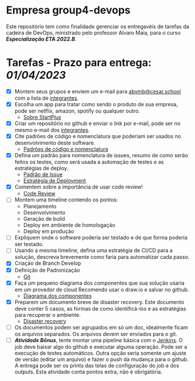 # Empresa group4-devops

Este repositório tem como finalidade gerenciar os entregavéis de tarefas da cadeira de DevOps, ministrado pelo professor Alvaro Maia, para o curso ***Especialização ETA 2022.B***.

# Tarefas - Prazo para entrega: ***01/04/2023***
- [x] Montem seus grupos e enviem um e-mail para [abvmb@cesar.school](abvmb@cesar.school) com a lista de [integrantes](integrantes.md).
- [x] Escolha um app para tratar como sendo o produto de sua empresa, pode ser netflix, amazon, spotify ou qualquer outro.
    - [Sobre StartPlus](sobre_starplus.md)
- [x] Criar um repositório no github e enviar o link por e-mail, pode ser no mesmo e-mail dos [integrantes](integrantes.md).
- [x] Cite padrões de código e nomenclatura que poderiam ser usados no desenvolvimento deste software.
  - [Padrões de código e nomenclatura](padrao-de-projetos.md)
- [x] Defina um padrão para nomenclatura de issues, resumo de como serão feitos os testes, como será usada a automação de testes e as estratégias de deploy.
    - [Padrão de Issue](padroniozação-de-issues.md)
    - [Estratégia de Deployment](estrategia-de-deployment.md)  
- [x] Comentem sobre a importância de usar code review!
    - [Code Review](code-review.md)
- [ ] Montem uma timeline contendo os pontos:
  - Planejamento
  - Desenvolvimento
  - Geração de build
  - Deploy em ambiente de homologação
  - Deploy em produção
- [ ] Expliquem onde o software poderia ser testado e de que forma poderia ser testado.
- [ ] Usando a mesma timeline, defina uma estratégia de CI/CD para a solução, descreva brevemente como faria para automatizar cada passo.
- [x] Criação de Branch Develop
- [x] Definição de Padronização 
    - [Git](git.md)
- [x] Faça um pequeno diagrama dos componentes que sua solução usaria em um provedor de cloud Recomendo usar o draw.io e salvar no github. 
  - [Diagrama dos componentes](https://drive.google.com/file/d/1pMk84ukv0kH4RIXaeS4kBhf_eeUMh_RP/view?usp=sharing)
- [x] Preparem um documento breve de disaster recovery. Este documento deve conter 5 casos, as formas de como identificá-los e as estratégias para recuperar o ambiente.
  - [Disaster recovery](disaster-recovery)
- [ ] Os documentos podem ser agrupados em só um doc, idealmente ficam os arquivos separados. Os arquivos devem ser enviados para o git.
- [ ] ***Atividade Bônus***, tente montar uma pipeline básica com o [Jenkins](https://www.jenkins.io). O job deve baixar algo do github e executar alguma operação. Pode ser a execução de testes automáticos. Outra opção seria somente um ajuste de versão (editar um arquivo) e fazer o push da mudança para o github. A entrega pode ser os prints das telas de configuração do job e dos outputs. Esta atividade conta pontos extra, não é obrigatória. 